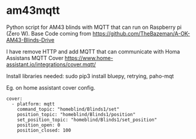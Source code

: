 # am43mqtt
Python script for AM43 blinds with MQTT that can run on Raspberry pi (Zero W).
Base Code coming from https://github.com/TheBazeman/A-OK-AM43-Blinds-Drive

I have remove HTTP and add MQTT that can communicate with Homa Assistans MQTT Cover https://www.home-assistant.io/integrations/cover.mqtt/

Install libraries needed: sudo pip3 install bluepy, retrying, paho-mqt


Eg. on home assistant cover config.
```
cover:
  - platform: mqtt
    command_topic: "homeblind/Blinds1/set"
    position_topic: "homeblind/Blinds1/position"
    set_position_topic: "homeblind/Blinds1/set_position"
    position_open: 0
    position_closed: 100
```    
    
